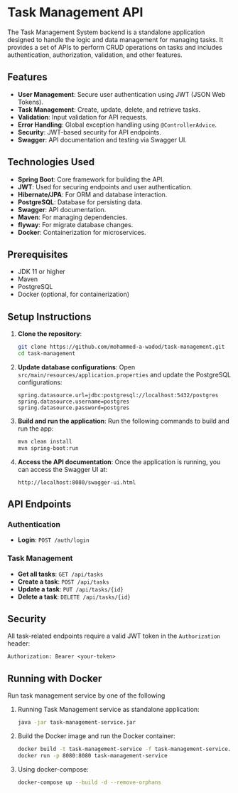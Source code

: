 
# Task Management API

The Task Management System backend is a standalone application designed to handle the logic and data management  for managing tasks. It provides a set of APIs to perform CRUD operations on tasks and includes authentication, authorization, validation, and other features.
## Features

- **User Management**: Secure user authentication using JWT (JSON Web Tokens).
- **Task Management**: Create, update, delete, and retrieve tasks.
- **Validation**: Input validation for API requests.
- **Error Handling**: Global exception handling using `@ControllerAdvice`.
- **Security**: JWT-based security for API endpoints.
- **Swagger**: API documentation and testing via Swagger UI.

## Technologies Used

- **Spring Boot**: Core framework for building the API.
- **JWT**: Used for securing endpoints and user authentication.
- **Hibernate/JPA**: For ORM and database interaction.
- **PostgreSQL**: Database for persisting data.
- **Swagger**: API documentation.
- **Maven**: For managing dependencies.
- **flyway**: For migrate database changes.
- **Docker**: Containerization for microservices.

## Prerequisites

- JDK 11 or higher
- Maven
- PostgreSQL
- Docker (optional, for containerization)

## Setup Instructions

1. **Clone the repository**:
   ```bash
   git clone https://github.com/mohammed-a-wadod/task-management.git
   cd task-management
   ```

2. **Update database configurations**:
   Open `src/main/resources/application.properties` and update the PostgreSQL configurations:
   ```properties
   spring.datasource.url=jdbc:postgresql://localhost:5432/postgres
   spring.datasource.username=postgres
   spring.datasource.password=postgres
   ```

3. **Build and run the application**:
   Run the following commands to build and run the app:
   ```bash
   mvn clean install
   mvn spring-boot:run
   ```

4. **Access the API documentation**:
   Once the application is running, you can access the Swagger UI at:
   ```
   http://localhost:8080/swagger-ui.html
   ```

## API Endpoints

### Authentication

- **Login**: `POST /auth/login`

### Task Management

- **Get all tasks**: `GET /api/tasks`
- **Create a task**: `POST /api/tasks`
- **Update a task**: `PUT /api/tasks/{id}`
- **Delete a task**: `DELETE /api/tasks/{id}`

## Security

All task-related endpoints require a valid JWT token in the `Authorization` header:
```
Authorization: Bearer <your-token>
```

## Running with Docker

Run task management service by one of the following

1. Running Task Management service as standalone application:
   ```bash
   java -jar task-management-service.jar
   ```
   
2. Build the Docker image and run the Docker container:
   ```bash
   docker build -t task-management-service -f task-management-service.dockerfile .
   docker run -p 8080:8080 task-management-service
   ```

3. Using docker-compose:
   ```bash
   docker-compose up --build -d --remove-orphans
   ```
